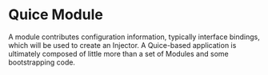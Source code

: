 Quice Module
============

A module contributes configuration information, typically interface bindings, which will be used to create an Injector. A Quice-based application is ultimately composed of little more than a set of Modules and some bootstrapping code.